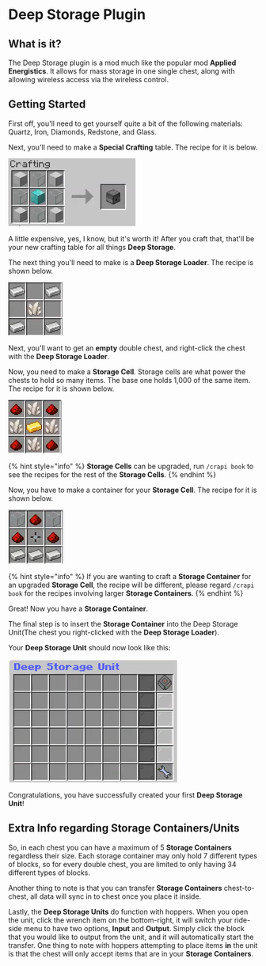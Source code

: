 # Deep Storage Plugin

## What is it?
The Deep Storage plugin is a mod much like the popular mod **Applied Energistics**. It allows for mass storage in one single chest, along with allowing wireless access via the wireless control.

## Getting Started
First off, you'll need to get yourself quite a bit of the following materials: Quartz, Iron, Diamonds, Redstone, and Glass.

Next, you'll need to make a **Special Crafting** table. The recipe for it is below.

![4 Iron Blocks, 4 Glass, 1 Diamond Block](../.gitbook/assets/deepstoragecraftingtablerecipe.PNG)

A little expensive, yes, I know, but it's worth it!
After you craft that, that'll be your new crafting table for all things **Deep Storage**.

The next thing you'll need to make is a **Deep Storage Loader**. The recipe is shown below.

![4 Iron, 1 Quarts](../.gitbook/assets/deepstorageloaderrecipe.PNG)

Next, you'll want to get an **empty** double chest, and right-click the chest with the **Deep Storage Loader**.

Now, you need to make a **Storage Cell**. Storage cells are what power the chests to hold so many items. The base one holds 1,000 of the same item.
The recipe for it is shown below.

![4 Redstone, 4 Quartz, 1 Gold](../.gitbook/assets/storagecell1krecipe.PNG)

{% hint style="info" %} **Storage Cells** can be upgraded, run `/crapi book` to see the recipes for the rest of the **Storage Cells**. {% endhint %}

Now, you have to make a container for your **Storage Cell**. The recipe for it is shown below.

![2 Glass, 3 Redstone, 1 Storage Cell (1k), 3 Iron](../.gitbook/assets/storagecellcontainerrecipe.PNG)

{% hint style="info" %} If you are wanting to craft a **Storage Container** for an upgraded **Storage Cell**, the recipe will be different, please regard `/crapi book` for the recipes involving larger **Storage Containers**. {% endhint %}

Great! Now you have a **Storage Container**.

The final step is to insert the **Storage Container** into the Deep Storage Unit(The chest you right-clicked with the **Deep Storage Loader**).

Your **Deep Storage Unit** should now look like this:

![](../.gitbook/assets/deepstorageunitexample.PNG)

Congratulations, you have successfully created your first **Deep Storage Unit**!

## Extra Info regarding Storage Containers/Units
So, in each chest you can have a maximum of 5 **Storage Containers** regardless their size. Each storage container may only hold 7 different types of blocks, so for every double chest, you are limited to only having 34 different types of blocks.

Another thing to note is that you can transfer **Storage Containers** chest-to-chest, all data will sync in to chest once you place it inside.

Lastly, the **Deep Storage Units** do function with hoppers. When you open the unit, click the wrench item on the bottom-right, it will switch your ride-side menu to have two options, **Input** and **Output**. Simply click the block that you would like to output from the unit, and it will automatically start the transfer. One thing to note with hoppers attempting to place items **in** the unit is that the chest will only accept items that are in your **Storage Containers**. 




